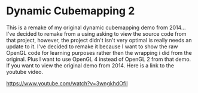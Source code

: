 # Dynamic Cubemapping 2

This is a remake of my original dynamic cubemapping demo from 
2014... I've decided to remake from a using asking to view the source code from that project, however, the project didn't isn't very optimal is really needs an update to it. I've decided to remake it because I want to show the raw OpenGL code for learning purposes rather then the wrapping i did from the original. Plus I want to use OpenGL 4 instead of OpenGL 2 from that demo. If you want to view the original demo
from 2014. Here is a link to the youtube video.

https://www.youtube.com/watch?v=3wngkhdOfiI